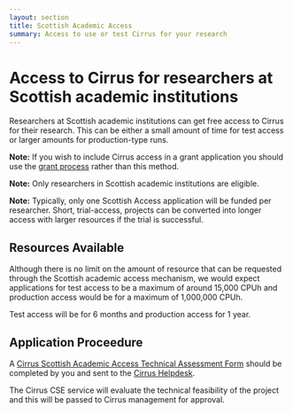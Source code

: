 ```yaml
---
layout: section
title: Scottish Academic Access
summary: Access to use or test Cirrus for your research
---
```


Access to Cirrus for researchers at Scottish academic institutions
==================================================================

Researchers at Scottish academic institutions can get free access to Cirrus for 
their research. This can be either a small amount of time for test access or 
larger amounts for production-type runs.

**Note:** If you wish to include Cirrus access in a grant application you should 
use the [grant process](grant.html) rather than this method.

**Note:** Only researchers in Scottish academic institutions are eligible.

**Note:** Typically, only one Scottish Access application will be funded per 
researcher. Short, trial-access, projects can be converted into longer access
with larger resources if the trial is successful.

Resources Available
-------------------

Although there is no limit on the amount of resource that can be requested through the
Scottish academic access mechanism, we would expect applications for test access to be
a maximum of around 15,000 CPUh and production access would be for a maximum of 
1,000,000 CPUh. 

Test access will be for 6 months and production access for 1 year.

Application Proceedure
----------------------

A [Cirrus Scottish Academic Access Technical Assessment Form](ta/Cirrus-TA-ScotAccess-form.docx)
should be completed by you and sent to the [Cirrus Helpdesk](/support/).

The Cirrus CSE service will evaluate the technical feasibility of the project and this will
be passed to Cirrus management for approval.

